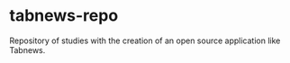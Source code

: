 # tabnews-repo

Repository of studies with the creation of an open source application like Tabnews.
